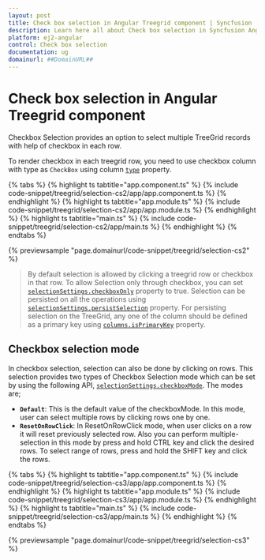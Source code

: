 ```yaml
---
layout: post
title: Check box selection in Angular Treegrid component | Syncfusion
description: Learn here all about Check box selection in Syncfusion Angular Treegrid component of Syncfusion Essential JS 2 and more.
platform: ej2-angular
control: Check box selection 
documentation: ug
domainurl: ##DomainURL##
---
```


# Check box selection in Angular Treegrid component

Checkbox Selection provides an option to select multiple TreeGrid records with help of checkbox in each row.

To render checkbox in each treegrid row, you need to use checkbox column with type as `CheckBox` using
column [`type`](https://ej2.syncfusion.com/angular/documentation/api/treegrid/column/#type) property.

{% tabs %}
{% highlight ts tabtitle="app.component.ts" %}
{% include code-snippet/treegrid/selection-cs2/app/app.component.ts %}
{% endhighlight %}
{% highlight ts tabtitle="app.module.ts" %}
{% include code-snippet/treegrid/selection-cs2/app/app.module.ts %}
{% endhighlight %}
{% highlight ts tabtitle="main.ts" %}
{% include code-snippet/treegrid/selection-cs2/app/main.ts %}
{% endhighlight %}
{% endtabs %}
  
{% previewsample "page.domainurl/code-snippet/treegrid/selection-cs2" %}

> By default selection is allowed by clicking a treegrid row or checkbox in that row. To allow Selection only through checkbox, you can set [`selectionSettings.checkboxOnly`](https://ej2.syncfusion.com/angular/documentation/api/treegrid/selectionSettings/#checkboxonly) property to true.
> Selection can be persisted on all the operations using [`selectionSettings.persistSelection`](https://ej2.syncfusion.com/angular/documentation/api/treegrid/selectionSettings/#persistselection) property.
For persisting selection on the TreeGrid, any one of the column should be defined as a primary key using [`columns.isPrimaryKey`](https://ej2.syncfusion.com/angular/documentation/api/treegrid/column/#isprimarykey) property.

## Checkbox selection mode

In checkbox selection, selection can also be done by clicking on rows. This selection provides two types of Checkbox Selection mode which can be set by using the following API, [`selectionSettings.checkboxMode`](https://ej2.syncfusion.com/angular/documentation/api/treegrid/selectionSettings/#checkboxmode). The modes are;

* **`Default`**: This is the default value of the checkboxMode. In this mode, user can select multiple rows by clicking rows one by one.
* **`ResetOnRowClick`**: In ResetOnRowClick mode, when user clicks on a row it will reset previously selected row. Also you can perform multiple-selection in this mode by press and hold CTRL key and click the desired rows. To select range of rows, press and hold the SHIFT key and click the rows.

{% tabs %}
{% highlight ts tabtitle="app.component.ts" %}
{% include code-snippet/treegrid/selection-cs3/app/app.component.ts %}
{% endhighlight %}
{% highlight ts tabtitle="app.module.ts" %}
{% include code-snippet/treegrid/selection-cs3/app/app.module.ts %}
{% endhighlight %}
{% highlight ts tabtitle="main.ts" %}
{% include code-snippet/treegrid/selection-cs3/app/main.ts %}
{% endhighlight %}
{% endtabs %}
  
{% previewsample "page.domainurl/code-snippet/treegrid/selection-cs3" %}
